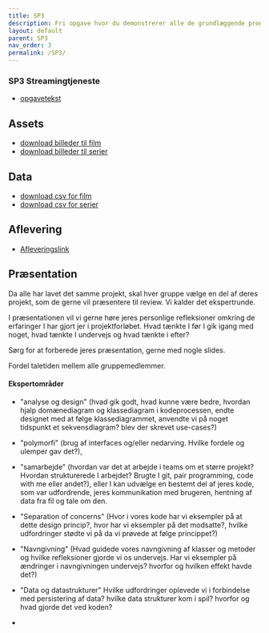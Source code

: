 ```yaml
---
title: SP3
description: Fri opgave hvor du demonstrerer alle de grundlæggende programmeringskoncepter
layout: default
parent: SP3
nav_order: 3
permalink: /SP3/
---
```


### SP3 Streamingtjeneste

- [opgavetekst](SP3.pdf)


## Assets
- [download billeder til film](billeder-til-film.zip)
- [download billeder til serier](billeder-til-serier.zip)


## Data

 - [download csv for film](film.txt)
 - [download csv for serier](serier.txt)


## Aflevering

- [Afleveringslink](https://cphbusiness.mrooms.net/mod/assign/view.php?id=766022)


## Præsentation
Da alle har lavet det samme projekt, skal hver gruppe vælge en del af deres projekt, som de gerne vil præsentere til review. Vi kalder det ekspertrunde.

I præsentationen vil vi gerne høre jeres personlige refleksioner omkring de erfaringer I har gjort jer i projektforløbet. 
Hvad tænkte I før I gik igang med noget, hvad tænkte I undervejs og hvad tænkte i efter?

Sørg for at forberede jeres præsentation, gerne med nogle slides. 

Fordel taletiden mellem alle gruppemedlemmer.


#### Ekspertområder
- "analyse og design" (hvad gik godt, hvad kunne være bedre, hvordan hjalp domænediagram og klassediagram i kodeprocessen, endte designet med at følge klassediagrammet, anvendte vi på noget tidspunkt et sekvensdiagram? blev der skrevet use-cases?)


- "polymorfi" (brug af interfaces og/eller nedarving. Hvilke fordele og ulemper gav det?),


- "samarbejde" (hvordan var det at arbejde i teams om et større projekt? Hvordan strukturerede I arbejdet? Brugte I git, pair programming, code with me eller andet?), eller I kan udvælge en bestemt del af jeres kode, som var udfordrende, jeres kommunikation med brugeren, hentning af data fra fil og tale om den.


- "Separation of concerns" (Hvor i vores kode har vi eksempler på at dette design princip?, hvor har vi eksempler på det modsatte?, hvilke udfordringer stødte vi på da vi prøvede at følge princippet?)


- "Navngivning" (Hvad guidede vores navngivning af klasser og metoder og hvilke refleksioner gjorde vi os undervejs.  Har vi eksempler på ændringer i navngivningen undervejs? hvorfor og hvilken effekt havde det?)


- "Data og datastrukturer" Hvilke udfordringer oplevede vi i forbindelse med persistering af data? hvilke data strukturer kom i spil? hvorfor og hvad gjorde det ved koden?

- 